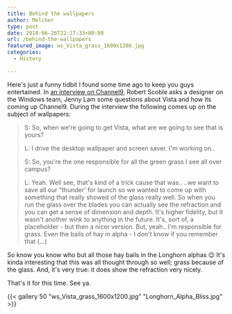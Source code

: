 ```yaml
---
title: Behind the wallpapers
author: Melcher
type: post
date: 2018-06-26T22:17:33+00:00
url: /behind-the-wallpapers
featured_image: ws_Vista_grass_1600x1200.jpg
categories:
  - History

---
```

Here's just a funny tidbit I found some time ago to keep you guys entertained. In [an interview on Channel9](https://channel9.msdn.com/Shows/WM_IN/Jenny-Lam-Designing-Experiences-at-Microsoft "Jenny Lam - Designing Experiences at Microsoft"), Robert Scoble asks a designer on the Windows team, Jenny Lam some questions about Vista and how its coming up Channel9. During the interview the following comes up on the subject of wallpapers:

> S: So, when we're going to get Vista, what are we going to see that is yours?
> 
> L: I drive the desktop wallpaper and screen saver. I'm working on..
> 
> S: So, you're the one responsible for all the green grass I see all over campus?
> 
> L: Yeah. Well see, that's kind of a trick cause that was.. ..we want to save all our "thunder' for launch so we wanted to come up with something that really showed of the glass really well. So when you run the glass over the blades you can actually see the refraction and you can get a sense of dimension and depth. It's higher fidelity, but it wasn't another wink to anything in the future. It's, sort of, a placeholder - but then a nicer version. But, yeah.. I'm responsible for grass. Even the bails of hay in alpha - I don't know if you remember that (...) 

So know you know who but all those hay bails in the Longhorn alphas 😉 It's kinda interesting that this was all thought through so well; grass because of the glass. And, it's very true: it does show the refraction very nicely.

That's it for this time. See ya.

{{< gallery 50 "ws_Vista_grass_1600x1200.jpg" "Longhorn_Alpha_Bliss.jpg" >}}